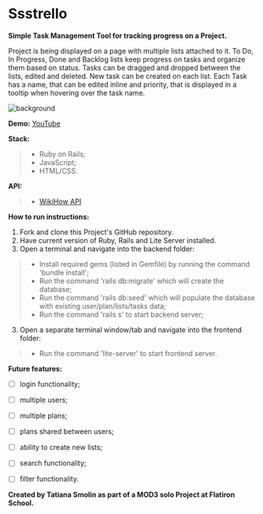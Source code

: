 # Ssstrello

**Simple Task Management Tool for tracking progress on a Project.**

Project is being displayed on a page with multiple lists attached to it.
To Do, In Progress, Done and Backlog lists keep progress on tasks and organize them based on status.
Tasks can be dragged and dropped between the lists, edited and deleted. New task can be created on each list.
Each Task has a name, that can be edited inline and priority, that is displayed in a tooltip when hovering over the task name.

![background](/Ssstrello.png)

**Demo:** [YouTube]()

**Stack:**
> - Ruby on Rails;
> - JavaScript;
> - HTML/CSS.

**API:**
> - [WikiHow API](https://rapidapi.com/hargrimm/api/wikihow)

**How to run instructions:**
1. Fork and clone this Project's GitHub repository.  
2. Have current version of Ruby, Rails and Lite Server installed.
3. Open a terminal and navigate into the backend folder:
> * Install required gems (listed in Gemfile) by running the command 'bundle install';
> * Run the command 'rails db:migrate' which will create the database;
> * Run the command 'rails db:seed' which will populate the database with existing user/plan/lists/tasks data;
> * Run the command 'rails s' to start backend server;
3. Open a separate terminal window/tab and navigate into the frontend folder:
> * Run the command 'lite-server' to start frontend server.


**Future features:**
- [ ] login functionality;
- [ ] multiple users;
- [ ] multiple plans;
- [ ] plans shared between users;
- [ ] ability to create new lists;
- [ ] search functionality;
- [ ] filter functionality.


**Created by Tatiana Smolin as part of a MOD3 solo Project at Flatiron School.**

